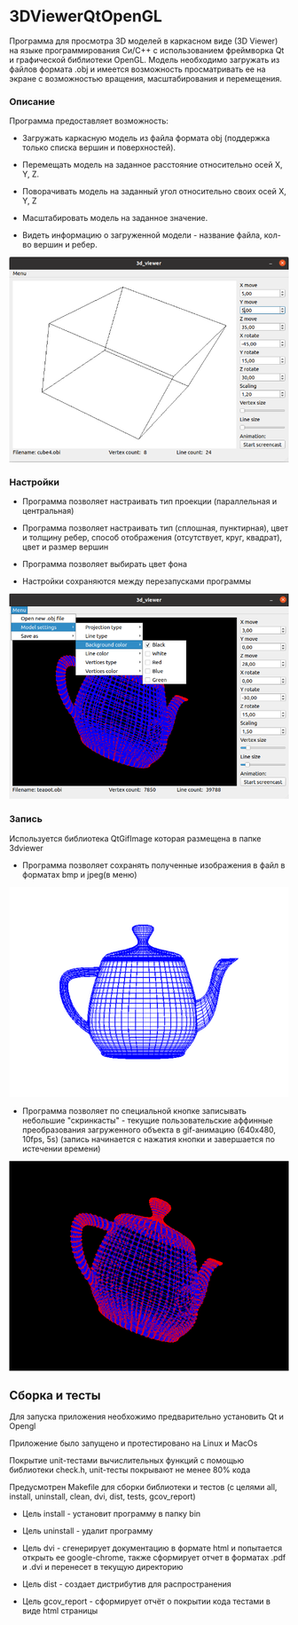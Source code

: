 # 3DViewerQtOpenGL

Программа для просмотра 3D моделей в каркасном виде (3D Viewer) на языке программирования Си/C++ с использованием фреймворка Qt и графической библиотеки OpenGL. Модель необходимо загружать из файлов формата .obj и имеется возможность просматривать ее на экране с возможностью вращения, масштабирования и перемещения. 

### Описание

Программа предоставляет возможность:

- Загружать каркасную модель из файла формата obj (поддержка только списка вершин и поверхностей).

- Перемещать модель на заданное расстояние относительно осей X, Y, Z.

- Поворачивать модель на заданный угол относительно своих осей X, Y, Z

- Масштабировать модель на заданное значение.

- Видеть информацию о загруженной модели - название файла, кол-во вершин и ребер.

![Пример куба](images/cube.png)

### Настройки

- Программа позволяет настраивать тип проекции (параллельная и центральная)

- Программа позволяет настраивать тип (сплошная, пунктирная), цвет и толщину ребер, способ отображения (отсутствует, круг, квадрат), цвет и размер вершин

- Программа позволяет выбирать цвет фона

- Настройки сохраняются между перезапусками программы

![Настройки](images/teapot.png)

### Запись

Используется библиотека QtGifImage которая размещена в папке 3dviewer

- Программа позволяет сохранять полученные изображения в файл в форматах bmp и jpeg(в меню)

![Сохранение изображений](images/save.bmp)
  
- Программа позволяет по специальной кнопке записывать небольшие "скринкасты" - текущие пользовательские аффинные преобразования загруженного объекта в gif-анимацию (640x480, 10fps, 5s) (запись начинается с нажатия кнопки и завершается по истечении времени)

![Гифка](images/gif.gif)

## Сборка и тесты

Для запуска приложения необхожимо предварительно установить Qt и Opengl

Приложение было запущено и протестировано на Linux и MacOs

Покрытие unit-тестами вычислительных функций c помощью библиотеки check.h, unit-тесты покрывают не менее 80% кода

Предусмотрен Makefile для сборки библиотеки и тестов (с целями all, install, uninstall, clean, dvi, dist, tests, gcov_report)

- Цель install - установит программу в папку bin

- Цель uninstall - удалит программу

- Цель dvi - сгенерирует документацию в формате html и попытается открыть ее google-chrome, также сформирует отчет в форматах .pdf и .dvi и перенесет в текущую директорию 

- Цель dist - создает дистрибутив для распространения

- Цель gcov_report - сформирует отчёт о покрытии кода тестами в виде html страницы
